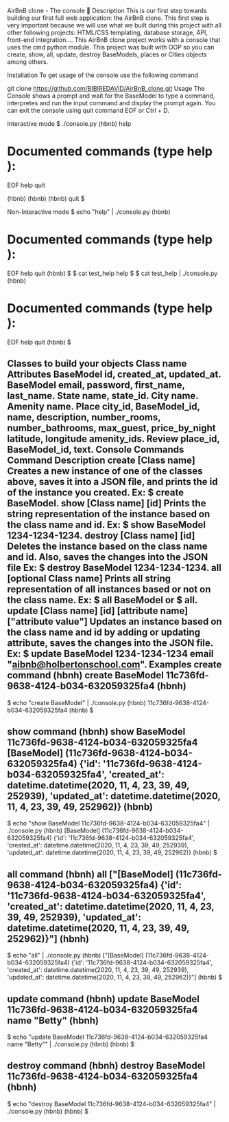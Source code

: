 AirBnB clone - The console
📝 Description
This is our first step towards building our first full web application: the AirBnB clone. This first step is very important because we will use what we built during this project with all other following projects: HTML/CSS templating, database storage, API, front-end integration…. This AirBnB clone project works with a console that uses the cmd python module. This project was built with OOP so you can create, show, all, update, destroy BaseModels, places or Cities objects among others.

Installation
To get usage of the console use the following command

git clone https://github.com/BIBIREDAVID/AirBnB_clone.git
Usage
The Console shows a prompt and wait for the BaseModel to type a command, interpretes and run the input command and display the prompt again. You can exit the console using quit command EOF or Ctrl + D.

Interactive mode
$ ./console.py
(hbnb) help

Documented commands (type help <topic>):
========================================
EOF  help  quit

(hbnb) 
(hbnb) 
(hbnb) quit
$

Non-Interactive mode
$ echo "help" | ./console.py
(hbnb)

Documented commands (type help <topic>):
========================================
EOF  help  quit
(hbnb) 
$
$ cat test_help
help
$
$ cat test_help | ./console.py
(hbnb)

Documented commands (type help <topic>):
========================================
EOF  help  quit
(hbnb) 
$

Classes to build your objects
Class name	Attributes
BaseModel	id, created_at, updated_at.
BaseModel	email, password, first_name, last_name.
State	name, state_id.
City	name.
Amenity	name.
Place	city_id, BaseModel_id, name, description, number_rooms, number_bathrooms, max_guest, price_by_night latitude, longitude amenity_ids.
Review	place_id, BaseModel_id, text.
Console Commands
Command	Description
create [Class name]	Creates a new instance of one of the classes above, saves it into a JSON file, and prints the id of the instance you created. Ex: $ create BaseModel.
show [Class name] [id]	Prints the string representation of the instance based on the class name and id. Ex: $ show BaseModel 1234-1234-1234.
destroy [Class name] [id]	Deletes the instance based on the class name and id. Also, saves the changes into the JSON file Ex: $ destroy BaseModel 1234-1234-1234.
all [optional Class name]	Prints all string representation of all instances based or not on the class name. Ex: $ all BaseModel or $ all.
update [Class name] [id] [attribute name] ["attribute value"]	Updates an instance based on the class name and id by adding or updating attribute, saves the changes into the JSON file. Ex: $ update BaseModel 1234-1234-1234 email "aibnb@holbertonschool.com".
Examples
create command
(hbnh) create BaseModel
11c736fd-9638-4124-b034-632059325fa4
(hbnh)
------------------------------------
$ echo "create BaseModel" | ./console.py
(hbnb)
11c736fd-9638-4124-b034-632059325fa4
(hbnb)
$

show command
(hbnh) show BaseModel 11c736fd-9638-4124-b034-632059325fa4
[BaseModel] (11c736fd-9638-4124-b034-632059325fa4) {'id': '11c736fd-9638-4124-b034-632059325fa4', 'created_at': datetime.datetime(2020, 11, 4, 23, 39, 49, 252939), 'updated_at': datetime.datetime(2020, 11, 4, 23, 39, 49, 252962)}
(hbnb)
------------------------------------
$ echo "show BaseModel 11c736fd-9638-4124-b034-632059325fa4" | ./console.py
(hbnb)
[BaseModel] (11c736fd-9638-4124-b034-632059325fa4) {'id': '11c736fd-9638-4124-b034-632059325fa4', 'created_at': datetime.datetime(2020, 11, 4, 23, 39, 49, 252939), 'updated_at': datetime.datetime(2020, 11, 4, 23, 39, 49, 252962)}
(hbnb)
$

all command
(hbnh) all
["[BaseModel] (11c736fd-9638-4124-b034-632059325fa4) {'id': '11c736fd-9638-4124-b034-632059325fa4', 'created_at': datetime.datetime(2020, 11, 4, 23, 39, 49, 252939), 'updated_at': datetime.datetime(2020, 11, 4, 23, 39, 49, 252962)}"]
(hbnh)
------------------------------------
$ echo "all" | ./console.py
(hbnb)
["[BaseModel] (11c736fd-9638-4124-b034-632059325fa4) {'id': '11c736fd-9638-4124-b034-632059325fa4', 'created_at': datetime.datetime(2020, 11, 4, 23, 39, 49, 252939), 'updated_at': datetime.datetime(2020, 11, 4, 23, 39, 49, 252962)}"]
(hbnb)
$

update command
(hbnh) update BaseModel 11c736fd-9638-4124-b034-632059325fa4 name "Betty"
(hbnh)
------------------------------------
$ echo "update BaseModel 11c736fd-9638-4124-b034-632059325fa4 name "Betty"" | ./console.py
(hbnb)
(hbnb)
$

destroy command
(hbnh) destroy BaseModel 11c736fd-9638-4124-b034-632059325fa4
(hbnh)
------------------------------------
$ echo "destroy BaseModel 11c736fd-9638-4124-b034-632059325fa4" | ./console.py
(hbnb)
(hbnb)
$
